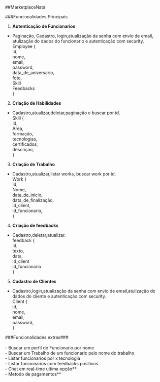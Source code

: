 ##MarketplaceNata


###Funcionalidades Principais
1. **Autenticação de Funcionarios**
  - Paginação, Cadastro, login,atualização da senha com envio de email, atulização do dados do funcionario e autenticação com security.
       <br> Employee {
       <br> Id,
       <br>nome,
       <br> email,
       <br>password,
       <br>data_de_aniversario,
       <br>foto,
       <br> Skill
       <br> Feedbacks
  <br>}

2. **Criação de Habilidades**
  - Cadastro,atualizar,deletar,paginação e buscar por id.
      <br> Skill {
      <br> Id,
      <br> Area,
      <br> formação,
      <br> tecnologias,
      <br> certificados,
      <br> descrição,
<br>}

3. **Criação de Trabalho**
 - Cadastro,atualizar,listar works, buscar work por id.
   <br> Work {
   <br> Id,
   <br> Nome,
   <br> data_de_inicio,
   <br> data_de_finalização,
   <br> id_client,
   <br> id_funcionario,
   <br>}

4. **Criação de feedbacks**
  - Cadastro,deletar,atualizar.
  <br> feedback {
  <br> Id,
  <br> texto,
  <br> data,
  <br> id_client
  <br> id_funcionario
  <br>}

5. **Cadastro de Clientes**
  - Cadastro,login,atualização da senha com envio de email,atulização do dados do cliente e autenticação com security.
  <br> Client {
  <br> id,
  <br> nome,
  <br> email,
  <br> password,
  <br>}

###Funcionalidades extras###
  <br>
   <br>  - Buscar um perfil de Funcionario por nome
   <br>  - Buscar um Trabalho de um funcionario pelo nome do trabalho
   <br>  - Listar funcionarios por x tecnologia
   <br>  - Listar funcionarios com feedbacks positivos
   <br>  - Chat em real-time ultima opção**
   <br>  - Metodo de pagamentos**
